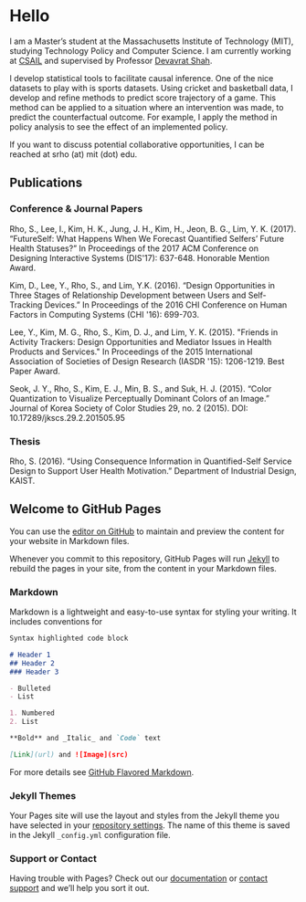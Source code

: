 # Hello

I am a Master’s student at the Massachusetts Institute of Technology (MIT), studying Technology Policy and Computer Science. I am currently working at [CSAIL](https://www.csail.mit.edu/) and supervised by Professor [Devavrat Shah](https://devavrat.mit.edu/).

I develop statistical tools to facilitate causal inference. One of the nice datasets to play with is sports datasets. Using cricket and basketball data, I develop and refine methods to predict score trajectory of a game. This method can be applied to a situation where an intervention was made, to predict the counterfactual outcome. For example, I apply the method in policy analysis to see the effect of an implemented policy.

If you want to discuss potential collaborative opportunities, I can be reached at srho (at) mit (dot) edu.

## Publications
### Conference & Journal Papers

Rho, S., Lee, I., Kim, H. K., Jung, J. H., Kim, H., Jeon, B. G., Lim, Y. K. (2017). “FutureSelf: What Happens When We Forecast Quantified Selfers’ Future Health Statuses?” In Proceedings of the 2017 ACM Conference on Designing Interactive Systems (DIS'17): 637-648. Honorable Mention Award.

Kim, D., Lee, Y., Rho, S., and Lim, Y.K. (2016). “Design Opportunities in Three Stages of Relationship Development between Users and Self-Tracking Devices.” In Proceedings of the 2016 CHI Conference on Human Factors in Computing Systems (CHI '16): 699-703.

Lee, Y., Kim, M. G., Rho, S., Kim, D. J., and Lim, Y. K. (2015). "Friends in Activity Trackers: Design Opportunities and Mediator Issues in Health Products and Services." In Proceedings of the 2015 International Association of Societies of Design Research (IASDR '15): 1206-1219. Best Paper Award.

Seok, J. Y., Rho, S., Kim, E. J., Min, B. S., and Suk, H. J. (2015). “Color Quantization to Visualize Perceptually Dominant Colors of an Image.” Journal of Korea Society of Color Studies 29, no. 2 (2015). DOI: 10.17289/jkscs.29.2.201505.95


### Thesis

Rho, S. (2016). “Using Consequence Information in Quantified-Self Service Design to Support User Health Motivation.” Department of Industrial Design, KAIST.


## Welcome to GitHub Pages

You can use the [editor on GitHub](https://github.com/saeyoung/saeyoung/edit/master/index.md) to maintain and preview the content for your website in Markdown files.

Whenever you commit to this repository, GitHub Pages will run [Jekyll](https://jekyllrb.com/) to rebuild the pages in your site, from the content in your Markdown files.


### Markdown

Markdown is a lightweight and easy-to-use syntax for styling your writing. It includes conventions for

```markdown
Syntax highlighted code block

# Header 1
## Header 2
### Header 3

- Bulleted
- List

1. Numbered
2. List

**Bold** and _Italic_ and `Code` text

[Link](url) and ![Image](src)
```

For more details see [GitHub Flavored Markdown](https://guides.github.com/features/mastering-markdown/).

### Jekyll Themes

Your Pages site will use the layout and styles from the Jekyll theme you have selected in your [repository settings](https://github.com/saeyoung/saeyoung/settings). The name of this theme is saved in the Jekyll `_config.yml` configuration file.

### Support or Contact

Having trouble with Pages? Check out our [documentation](https://help.github.com/categories/github-pages-basics/) or [contact support](https://github.com/contact) and we’ll help you sort it out.
